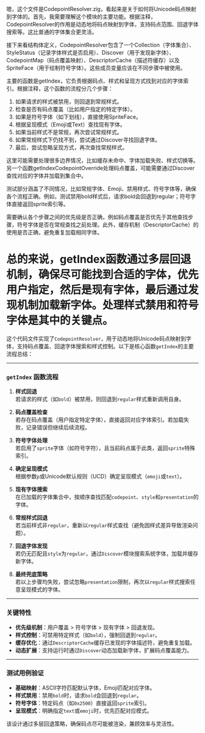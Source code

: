 嗯，这个文件是CodepointResolver.zig，看起来是关于如何将Unicode码点映射到字体的。首先，我需要理解这个模块的主要功能。根据注释，CodepointResolver的作用是动态地将码点映射到字体，支持码点范围、回退字体搜索等。这比普通的字体集合更灵活。

接下来看结构体定义，CodepointResolver包含了一个Collection（字体集合）、StyleStatus（记录字体样式是否启用）、Discover（用于发现新字体）、CodepointMap（码点覆盖映射）、DescriptorCache（描述符缓存）以及SpriteFace（用于绘制符号字体）。这些成员变量应该在不同步骤中被使用。

主要的函数是getIndex，它负责根据码点、样式和呈现方式找到对应的字体索引。根据注释，这个函数的流程分几个步骤：

1. 如果请求的样式被禁用，则回退到常规样式。
2. 检查是否有码点覆盖（比如用户指定的特定字体）。
3. 如果是符号字体（如下划线），直接使用SpriteFace。
4. 根据呈现模式（Emoji或Text）查找现有字体。
5. 如果当前样式不是常规，再次尝试常规样式。
6. 如果常规样式下仍找不到，尝试通过Discover寻找回退字体。
7. 最后，尝试忽略呈现方式，再次查找常规样式。

这里可能需要处理很多边界情况，比如缓存未命中、字体加载失败、样式切换等。另一个函数getIndexCodepointOverride处理码点覆盖，可能需要通过Discover查找对应的字体并加载到集合中。

测试部分涵盖了不同情况，比如常规字体、Emoji、禁用样式、符号字体等，确保各个流程正确。例如，测试禁用bold样式后，请求bold会回退到regular；符号字体直接返回sprite索引等。

需要确认各个步骤之间的优先级是否正确，例如码点覆盖是否优先于其他查找步骤，符号字体是否在常规查找之前处理。此外，缓存机制（DescriptorCache）的使用是否正确，避免重复加载相同字体。

总的来说，getIndex函数通过多层回退机制，确保尽可能找到合适的字体，优先用户指定，然后是现有字体，最后通过发现机制加载新字体。处理样式禁用和符号字体是其中的关键点。
================================================
这个代码文件实现了`CodepointResolver`，用于动态地将Unicode码点映射到字体，支持码点覆盖、回退字体搜索和样式控制。以下是核心函数`getIndex`的主要流程总结：

---

### **`getIndex` 函数流程**
1. **样式回退**  
   若请求的样式（如`bold`）被禁用，则回退到`regular`样式重新调用自身。

2. **码点覆盖检查**  
   若存在码点覆盖（用户指定特定字体），直接返回对应字体索引。若加载失败，记录错误但继续后续流程。

3. **符号字体处理**  
   若启用了`sprite`字体（如符号字符），且当前码点属于此类，返回`sprite`特殊索引。

4. **确定呈现模式**  
   根据参数`p`或Unicode默认规则（UCD）确定呈现模式（`emoji`或`text`）。

5. **现有字体搜索**  
   在已加载的字体集合中，按顺序查找匹配`codepoint`、`style`和`presentation`的字体。

6. **常规样式回退**  
   若当前样式非`regular`，重新以`regular`样式查找（避免因样式差异导致渲染问题）。

7. **回退字体发现**  
   若仍无匹配且`style`为`regular`，通过`Discover`模块搜索系统字体，加载并缓存新字体。

8. **最终兜底策略**  
   若以上步骤均失败，尝试忽略`presentation`限制，再次以`regular`样式搜索任意呈现模式的字体。

---

### **关键特性**
- **优先级机制**：用户覆盖 > 符号字体 > 现有字体 > 回退发现。
- **样式控制**：可禁用特定样式（如`bold`），强制回退到`regular`。
- **缓存优化**：通过`DescriptorCache`缓存已发现的字体描述符，避免重复加载。
- **动态扩展**：支持运行时通过`Discover`动态加载新字体，扩展码点覆盖能力。

---

### **测试用例验证**
- **基础映射**：ASCII字符匹配默认字体，Emoji匹配对应字体。
- **样式禁用**：禁用`bold`时，请求`bold`会回退到`regular`。
- **符号字体**：特定码点（如`0x2500`）直接返回`sprite`索引。
- **呈现模式**：明确指定`text`或`emoji`时，优先匹配对应模式。

该设计通过多层回退策略，确保码点尽可能被渲染，兼顾效率与灵活性。